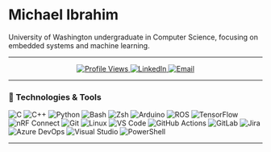 # Michael Ibrahim

University of Washington undergraduate in Computer Science, focusing on embedded systems and machine learning.

---
<p align="center">
  <a href="https://github.com/micibr">
    <img src="https://komarev.com/ghpvc/?username=micibr&style=flat-square" alt="Profile Views" />
  </a>
  <a href="https://linkedin.com/in/micibr">
    <img src="https://img.shields.io/badge/LinkedIn-0077B5?style=flat-square&logo=linkedin&logoColor=white" alt="LinkedIn" />
  </a>
  <a href="mailto:micibr@cs.washington.edu">
    <img src="https://img.shields.io/badge/Email-D14836?style=flat-square&logo=gmail&logoColor=white" alt="Email" />
  </a>
</p>

---

### 🔧 Technologies & Tools

![C](https://img.shields.io/badge/-C-00599C?style=flat-square&logo=c)
![C++](https://img.shields.io/badge/-C++-00599C?style=flat-square&logo=c%2B%2B&logoColor=white)
![Python](https://img.shields.io/badge/-Python-3776AB?style=flat-square&logo=python)
![Bash](https://img.shields.io/badge/-Bash-4EAA25?style=flat-square&logo=gnu-bash&logoColor=white)
![Zsh](https://img.shields.io/badge/-Zsh-89e051?style=flat-square&logo=gnu-bash&logoColor=black)
![Arduino](https://img.shields.io/badge/-Arduino-00979D?style=flat-square&logo=arduino&logoColor=white)
![ROS](https://img.shields.io/badge/-ROS-22314E?style=flat-square&logo=ros&logoColor=white)
![TensorFlow](https://img.shields.io/badge/-TensorFlow-FF6F00?style=flat-square&logo=tensorflow)
![nRF Connect](https://img.shields.io/badge/-nRF%20SDK-00A9CE?style=flat-square&logo=nordicsemiconductor)
![Git](https://img.shields.io/badge/-Git-F05032?style=flat-square&logo=git)
![Linux](https://img.shields.io/badge/-Linux-FCC624?style=flat-square&logo=linux)
![VS Code](https://img.shields.io/badge/-VS%20Code-007ACC?style=flat-square&logo=visual-studio-code)
![GitHub Actions](https://img.shields.io/badge/-GitHub%20Actions-2088FF?style=flat-square&logo=github-actions&logoColor=white)
![GitLab](https://img.shields.io/badge/-GitLab-FC6D26?style=flat-square&logo=gitlab&logoColor=white)
![Jira](https://img.shields.io/badge/-Jira-0052CC?style=flat-square&logo=jira&logoColor=white)
![Azure DevOps](https://img.shields.io/badge/-Azure%20DevOps-0078D7?style=flat-square&logo=azure-devops&logoColor=white)
![Visual Studio](https://img.shields.io/badge/-Visual%20Studio-5C2D91?style=flat-square&logo=visual-studio&logoColor=white)
![PowerShell](https://img.shields.io/badge/-PowerShell-5391FE?style=flat-square&logo=powershell&logoColor=white)

---
